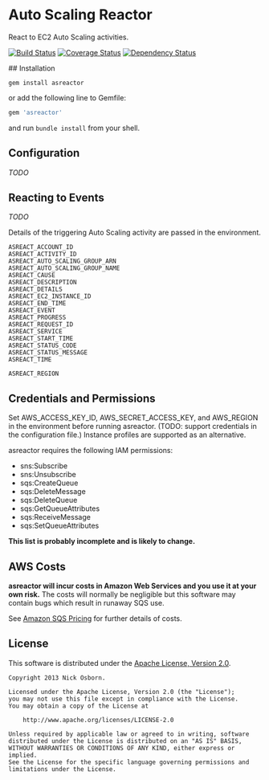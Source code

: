 # Auto Scaling Reactor

React to EC2 Auto Scaling activities.

[![Build Status](https://travis-ci.org/redzebra/asreactor.png?branch=master)](https://travis-ci.org/redzebra/asreactor)
[![Coverage Status](https://coveralls.io/repos/redzebra/asreactor/badge.png?branch=master)](https://coveralls.io/r/redzebra/asreactor?branch=master)
[![Dependency Status](https://gemnasium.com/redzebra/asreactor.png)](https://gemnasium.com/redzebra/asreactor)

## Installation

```shell
gem install asreactor
```
or add the following line to Gemfile:

```ruby
gem 'asreactor'
```
and run `bundle install` from your shell.

## Configuration

_TODO_

## Reacting to Events

_TODO_

Details of the triggering Auto Scaling activity are passed in the environment.

```shell
ASREACT_ACCOUNT_ID
ASREACT_ACTIVITY_ID
ASREACT_AUTO_SCALING_GROUP_ARN
ASREACT_AUTO_SCALING_GROUP_NAME
ASREACT_CAUSE
ASREACT_DESCRIPTION
ASREACT_DETAILS
ASREACT_EC2_INSTANCE_ID
ASREACT_END_TIME
ASREACT_EVENT
ASREACT_PROGRESS
ASREACT_REQUEST_ID
ASREACT_SERVICE
ASREACT_START_TIME
ASREACT_STATUS_CODE
ASREACT_STATUS_MESSAGE
ASREACT_TIME

ASREACT_REGION
```

## Credentials and Permissions

Set AWS_ACCESS_KEY_ID, AWS_SECRET_ACCESS_KEY, and AWS_REGION in the environment before running asreactor. (TODO: support credentials in the configuration file.) Instance profiles are supported as an alternative.

asreactor requires the following IAM permissions:

  - sns:Subscribe
  - sns:Unsubscribe
  - sqs:CreateQueue
  - sqs:DeleteMessage
  - sqs:DeleteQueue
  - sqs:GetQueueAttributes
  - sqs:ReceiveMessage
  - sqs:SetQueueAttributes

**This list is probably incomplete and is likely to change.**

## AWS Costs

**asreactor will incur costs in Amazon Web Services and you use it at your own
risk.** The costs will normally be negligible but this software may contain
bugs which result in runaway SQS use.

See [Amazon SQS Pricing][Amazon SQS Pricing] for further details of costs.

## License

This software is distributed under the
[Apache License, Version 2.0](http://www.apache.org/licenses/LICENSE-2.0).

```no-highlight
Copyright 2013 Nick Osborn.

Licensed under the Apache License, Version 2.0 (the "License");
you may not use this file except in compliance with the License.
You may obtain a copy of the License at

    http://www.apache.org/licenses/LICENSE-2.0

Unless required by applicable law or agreed to in writing, software
distributed under the License is distributed on an "AS IS" BASIS,
WITHOUT WARRANTIES OR CONDITIONS OF ANY KIND, either express or implied.
See the License for the specific language governing permissions and
limitations under the License.
```

[Amazon SQS Pricing]: http://aws.amazon.com/sqs/#pricing
